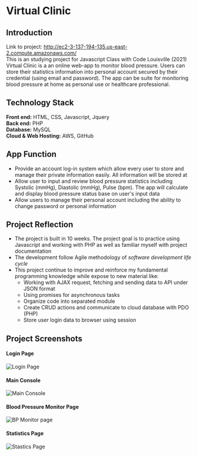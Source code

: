 # Virtual Clinic
## Introduction
Link to project: http://ec2-3-137-194-135.us-east-2.compute.amazonaws.com/ \
This is an studying project for Javascript Class with Code Louisville (2021) \
Virtual Clinic is a an online web-app to monitor blood pressure. Users can store their statistics information into personal account secured by their credential (using email and password). The app can be suite for monitoring blood pressure at home as personal use or healthcare professional. 

## Technology Stack
**Front end:** HTML, CSS, Javascript, Jquery \
**Back end:** PHP \
**Database:** MySQL \
**Cloud & Web Hosting:** AWS, GitHub

## App Function

 - Provide an account log-in system which allow every user to store and manage their private information easily. All information will be stored at
 - Allow user to input and review blood pressure statistics including Systolic (mmHg), Diastolic (mmHg), Pulse (bpm). The app will calculate and display blood pressure status base on user's input data
 - Allow users to manage their personal account including the ability to change password or personal information

## Project Reflection
 - The project is built in 10 weeks. The project goal is to practice using Javascript and working with PHP as well as familiar myself with project documentation
 - The development follow Agile methodology of *software development life cycle*
 - This project continue to improve and reinforce my fundamental programming knowledge while expose to new material like:
    * Working with AJAX request, fetching and sending data to API under JSON format 
    * Using promises for asynchronous tasks
    * Organize code into separated module
    * Create CRUD actions and communicate to cloud database with PDO (PHP)
    *  Store user login data to browser using session
    
## Project Screenshots
#### Login Page
![Login Page](https://i.postimg.cc/zfr58w6B/Project7-image1.png)

#### Main Console
![Main Console](https://i.postimg.cc/W1nZGS5y/Screenshot-2021-10-26-213735.png)

#### Blood Pressure Monitor Page
![BP Monitor page](https://i.postimg.cc/4dcSdjcR/Project7-image2.png)

#### Statistics Page
![Stastics Page](https://i.postimg.cc/76SKD0vx/Project7-image3.png)